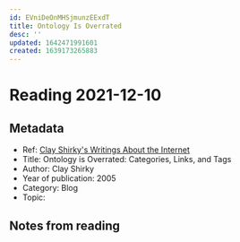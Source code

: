```yaml
---
id: EVniDeOnMHSjmunzEExdT
title: Ontology Is Overrated
desc: ''
updated: 1642471991601
created: 1639173265883
---
```

# Reading 2021-12-10

## Metadata

- Ref: [Clay Shirky's Writings About the Internet](https://www.gwern.net/docs/technology/2005-04-shirky-ontologyisoverratedcategorieslinksandtags.html)
- Title: Ontology is Overrated: Categories, Links, and Tags
- Author: Clay Shirky
- Year of publication: 2005
- Category: Blog
- Topic: 

## Notes from reading
